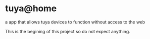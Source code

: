 # tuya@home
a app that allows tuya devices to function without access to the web

This is the begining of this project so do not expect anything.
